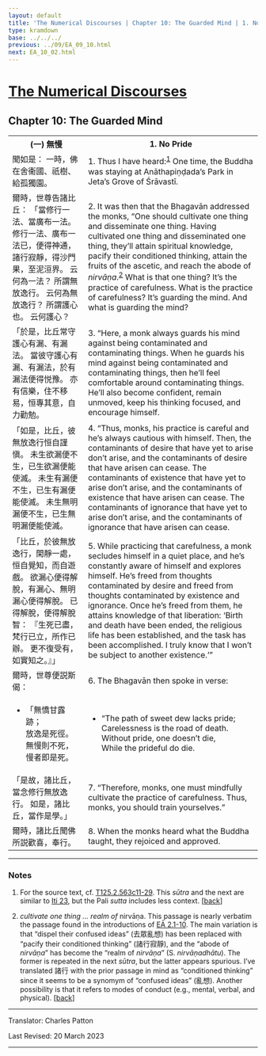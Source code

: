 ```yaml
---
layout: default
title: 'The Numerical Discourses | Chapter 10: The Guarded Mind | 1. No Pride'
type: kramdown
base: ../../../
previous: ../09/EA_09_10.html
next: EA_10_02.html
---
```


<h1><a href='../index.html'>The Numerical Discourses</a></h1>
<h2>Chapter 10: The Guarded Mind</h2>

<table class="trans">
  <th class='ch'>(一) 無慢</th>
  <th class='en'>1. No Pride</th>
  <tr>
    <td class='ch' title='T125.2.563c11'>聞如是： 一時，佛在舍衞國、祇樹、給孤獨園。</td>
    <td id='p1'>1. Thus I have heard:<sup id="ref1"><a href="#n1">1</a></sup> One time, the Buddha was staying at Anāthapiṇḍada’s Park in Jeta’s Grove of Śrāvastī.</td>
  </tr>
  <tr>
    <td class='ch' title='T125.2.563c12'>爾時，世尊告諸比丘： 「當修行一法、當廣布一法。 修行一法、廣布一法已，便得神通，諸行寂靜，得沙門果，至泥洹界。 云何為一法？ 所謂無放逸行。 云何為無放逸行？ 所謂護心也。 云何護心？</td>
    <td id='p2'>2. It was then that the Bhagavān addressed the monks, “One should cultivate one thing and disseminate one thing. Having cultivated one thing and disseminated one thing, they’ll attain spiritual knowledge, pacify their conditioned thinking, attain the fruits of the ascetic, and reach the abode of <em>nirvāṇa</em>.<sup id="ref2"><a href="#n2">2</a></sup> What is that one thing? It’s the practice of carefulness. What is the practice of carefulness? It’s guarding the mind. And what is guarding the mind?</td>
  </tr>
  <tr>
    <td class='ch' title='T125.2.563c16'>「於是，比丘常守護心有漏、有漏法。 當彼守護心有漏、有漏法，於有漏法便得悦豫。 亦有信樂，住不移易，恒專其意，自力勸勉。</td>
    <td id='p3'>3. “Here, a monk always guards his mind against being contaminated and contaminating things. When he guards his mind against being contaminated and contaminating things, then he’ll feel comfortable around contaminating things. He’ll also become confident, remain unmoved, keep his thinking focused, and encourage himself.</td>
  </tr>
  <tr>
    <td class='ch' title='T125.2.563c19'>「如是，比丘，彼無放逸行恒自謹愼。 未生欲漏便不生，已生欲漏便能使滅。 未生有漏便不生，已生有漏便能使滅。 未生無明漏便不生，已生無明漏便能使滅。</td>
    <td id='p4'>4. “Thus, monks, his practice is careful and he’s always cautious with himself. Then, the contaminants of desire that have yet to arise don’t arise, and the contaminants of desire that have arisen can cease. The contaminants of existence that have yet to arise don’t arise, and the contaminants of existence that have arisen can cease. The contaminants of ignorance that have yet to arise don’t arise, and the contaminants of ignorance that have arisen can cease.</td>
  </tr>
  <tr>
    <td class='ch' title='T125.2.563c23'>「比丘，於彼無放逸行，閑靜一處，恒自覺知，而自遊戲。 欲漏心便得解脫，有漏心、無明漏心便得解脫。 已得解脫，便得解脫智： 『生死已盡，梵行已立，所作已辦。 更不復受有，如實知之。』」</td>
    <td id='p5'>5. While practicing that carefulness, a monk secludes himself in a quiet place, and he’s constantly aware of himself and explores himself. He’s freed from thoughts contaminated by desire and freed from thoughts contaminated by existence and ignorance. Once he’s freed from them, he attains knowledge of that liberation: ‘Birth and death have been ended, the religious life has been established, and the task has been accomplished. I truly know that I won’t be subject to another existence.’”</td>
  </tr>
  <tr>
    <td class='ch' title='T125.2.563c27'>爾時，世尊便説斯偈：</td>
    <td id='p6'>6. The Bhagavān then spoke in verse:</td>
  </tr>
<tr>
  <td title='T125.2.563c28'><ul class='verse'>
    <li class='ch'>「無憍甘露跡；<br/>
    放逸是死徑。<br/>
    無慢則不死，<br/>
    慢者即是死。</li>
  </ul></td>
  <td><ul class='verse'>
    <li>“The path of sweet dew lacks pride;<br/>
    Carelessness is the road of death.<br/>
    Without pride, one doesn’t die,<br/>
    While the prideful do die.</li>
  </ul></td>
</tr>
  <tr>
    <td class='ch' title='T125.2.564a1'>「是故，諸比丘，當念修行無放逸行。 如是，諸比丘，當作是學。」</td>
    <td id='p7'>7. “Therefore, monks, one must mindfully cultivate the practice of carefulness. Thus, monks, you should train yourselves.”</td>
  </tr>
  <tr>
    <td class='ch' title='T125.2.564a2'>爾時，諸比丘聞佛所説歡喜，奉行。</td>
    <td id='p8'>8. When the monks heard what the Buddha taught, they rejoiced and approved.</td>
  </tr>
</table>

<hr/>

<h3 id="notes">Notes</h3>

<ol class="notes-list">
<li id="n1"><p>For the source text, cf. <a href="https://cbetaonline.dila.edu.tw/zh/T02n0125_p0563c11" target="_blank">T125.2.563c11-29</a>. This <em>sūtra</em> and the next are similar to <a href="https://www.suttacentral.net/iti23" target="_blank">Iti 23</a>, but the Pali <em>sutta</em> includes less context. [<a href="#ref1">back</a>]</p></li>
<li id="n2"><p><em>cultivate one thing … realm of</em> nirvāṇa. This passage is nearly verbatim the passage found in the introductions of <a href="../02/EA_02_01.html" target="_blank">EĀ 2.1-10</a>. The main variation is that “dispel their confused ideas” (去眾亂想) has been replaced with “pacify their conditioned thinking” (諸行寂靜), and the “abode of <em>nirvāṇa</em>” has become the “realm of <em>nirvāṇa</em>” (S. <em>nirvāṇadhātu</em>). The former is repeated in the next <em>sūtra</em>, but the latter appears spurious. I’ve translated 諸行 with the prior passage in mind as “conditioned thinking” since it seems to be a synomym of “confused ideas” (亂想). Another possibility is that it refers to modes of conduct (e.g., mental, verbal, and physical). [<a href="#ref2">back</a>]</p></li>
</ol>
<hr/>

<p class="translator">Translator: Charles Patton</p>
<p class='revised'>Last Revised: 20 March 2023</p>

<hr/>